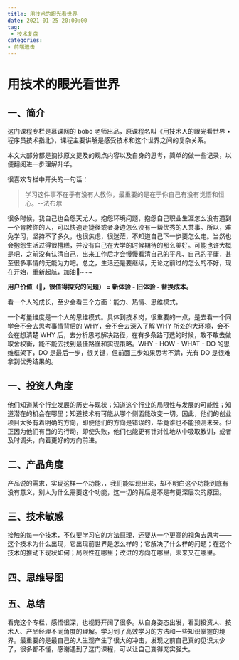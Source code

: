 ```yaml
---
title: 用技术的眼光看世界
date: 2021-01-25 20:00:00
tag:
 - 技术复盘
categories:
- 前端进击
---
```

# 用技术的眼光看世界
## 一、简介
这门课程专栏是慕课网的 bobo 老师出品，原课程名叫《用技术人的眼光看世界 • 程序员技术指北》，课程主要讲解是感受技术和这个世界之间的复杂关系。

本文大部分都是摘抄原文提及的观点内容以及自身的思考，简单的做一些记录，以便翻阅进一步理解升华。

很喜欢专栏中开头的一句话：
> 学习这件事不在乎有没有人教你，最重要的是在于你自己有没有觉悟和恒心。--法布尔

很多时候，我自己也会怨天尤人，抱怨环境问题，抱怨自己职业生涯怎么没有遇到一个肯教你的人，可以快速走捷径或者身边怎么没有一帮优秀的人共事。所以，难免学习，坚持不了多久，也很焦虑，很迷茫，不知道自己下一步要怎么走。当然也会抱怨生活过得很槽糕，并没有自己在大学的时候期待的那么美好。可能也许大概是吧，之前没有认清自己，出来工作后才会慢慢看清自己的平凡、自己的平庸，甚至很多事情的无能为力吧。总之，生活还是要继续，无论之前过的怎么的不好，现在开始，重新起航，加油💪~~~

**用户价值（🤔，很值得探究的问题） = 新体验 - 旧体验 - 替换成本。**

看一个人的成长，至少会看三个方面：能力、热情、思维模式。

一个考量维度是一个人的思维模式。具体到技术岗，很重要的一点，是去看一个同学会不会去思考事情背后的 WHY，会不会去深入了解 WHY 所处的大环境，会不会在想清楚 WHY 后，去分析思考解决路径，在有多条路可选的时候，敢不敢去做取舍权衡，能不能去找到最佳路径和实现策略。WHY - HOW - WHAT - DO 的思维框架下，DO 是最后一步，很关键，但前面三步如果思考不清，光有 DO 是很难拿到优秀结果的。

## 一、投资人角度
他们知道某个行业发展的历史与现状；知道这个行业的局限性与发展的可能性；知道潜在的机会在哪里；知道技术有可能从哪个侧面能改变一切。因此，他们的创业项目大多有着明确的方向，即便他们的方向是错误的，毕竟谁也不能预测未来。但正因为他们有目的的行动，即使失败，他们也能更有针对性地从中吸取教训，或者及时调头，向着更好的方向前进。

## 二、产品角度
产品说的需求，实现这样一个功能，，我们能实现出来，却不明白这个功能到底有没有意义，别人为什么需要这个功能，这一切的背后是不是有更深层次的原因。

## 三、技术敏感
接触的每一个技术，不仅要学习它的方法原理，还要从一个更高的视角去思考——这个技术为什么出现，它出现前世界是怎么样的；它解决了什么样的问题；在这个技术的推动下现状如何；局限性在哪里；改进的方向在哪里，未来又在哪里。

## 四、思维导图
<CustomImage src="/growth-record/other/softSkills/yongjishuyanguangkanshijie.png" alt="思维导图" />

## 五、总结
看完这个专栏，感悟很深，也视野开阔了很多。从自身姿态出发，看到投资人、技术人、产品经理不同角度的理解。学习到了高效学习的方法和一些知识掌握的境界。最重要的是最自己的人生观产生了很大的冲击，发现之前自己真的见识太少了，很多都不懂，感谢遇到了这门课程，可以让自己变得充实强大。
